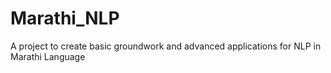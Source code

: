 # Marathi_NLP
A project to create basic groundwork and advanced applications for NLP in Marathi Language

